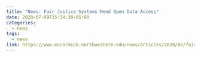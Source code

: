 ```yaml
---
title: "News: Fair Justice Systems Need Open Data Access"
date: 2020-07-09T15:34:30-05:00
categories:
  - news
tags:
  - news
link: https://www.mccormick.northwestern.edu/news/articles/2020/07/fair-justice-systems-need-open-data-access.html
---
```


<!-- Can add a tagline to the news link here... -->
